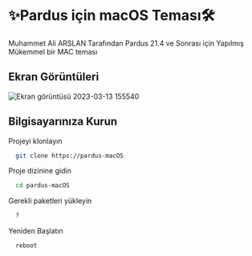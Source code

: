 # ✨Pardus için macOS Teması🛠

Muhammet Ali ARSLAN Tarafından Pardus 21.4 ve Sonrası için Yapılmış Mükemmel bir MAC teması

## Ekran Görüntüleri

![Ekran görüntüsü 2023-03-13 155540](https://user-images.githubusercontent.com/110179578/224736538-7b93fe0e-1705-49b6-a3f5-e83bac33f67e.png)

## Bilgisayarınıza Kurun

Projeyi klonlayın

```bash
  git clone https://pardus-macOS
```

Proje dizinine gidin

```bash
  cd pardus-macOS
```

Gerekli paketleri yükleyin

```bash
  ?
```

Yeniden Başlatın

```bash
  reboot
```
